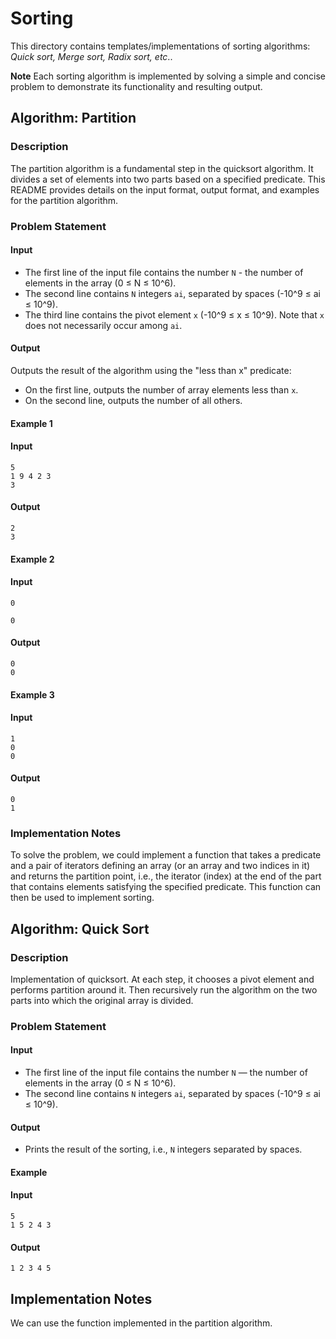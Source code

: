 # Sorting
This directory contains templates/implementations of sorting algorithms: *Quick sort, Merge sort, Radix sort, etc*..

**Note**
Each sorting algorithm is implemented by solving a simple and concise problem to demonstrate its functionality and resulting output.


## **Algorithm: Partition**

### Description
The partition algorithm is a fundamental step in the quicksort algorithm. It divides a set of elements into two parts based on a specified predicate. This README provides details on the input format, output format, and examples for the partition algorithm.

### Problem Statement
#### Input
- The first line of the input file contains the number `N` - the number of elements in the array (0 ≤ N ≤ 10^6).
- The second line contains `N` integers `ai`, separated by spaces (-10^9 ≤ ai ≤ 10^9).
- The third line contains the pivot element `x` (-10^9 ≤ x ≤ 10^9). Note that `x` does not necessarily occur among `ai`.

#### Output
Outputs the result of the algorithm using the "less than x" predicate:
- On the first line, outputs the number of array elements less than `x`.
- On the second line, outputs the number of all others.

#### Example 1
#### Input
```plaintext
5
1 9 4 2 3
3
```

#### Output
```plaintext
2
3
```

#### Example 2
#### Input
```plaintext
0

0
```

#### Output
```plaintext
0
0
```

#### Example 3
#### Input
```plaintext
1
0
0
```

#### Output
```plaintext
0
1
```

### Implementation Notes
To solve the problem, we could implement a function that takes a predicate and a pair of iterators defining an array (or an array and two indices in it) and returns the partition point, i.e., the iterator (index) at the end of the part that contains elements satisfying the specified predicate. This function can then be used to implement sorting.


## **Algorithm: Quick Sort**

### Description
Implementation of quicksort.
At each step, it chooses a pivot element and performs partition around it. Then recursively run the algorithm on the two parts into which the original array is divided.

### Problem Statement
#### Input
- The first line of the input file contains the number `N` — the number of elements in the array (0 ≤ N ≤ 10^6).
- The second line contains `N` integers `ai`, separated by spaces (-10^9 ≤ ai ≤ 10^9).

#### Output
- Prints the result of the sorting, i.e., `N` integers separated by spaces.

#### Example
#### Input
```plaintext
5
1 5 2 4 3
```

#### Output
```plaintext
1 2 3 4 5
```

## Implementation Notes
We can use the function implemented in the partition algorithm.
